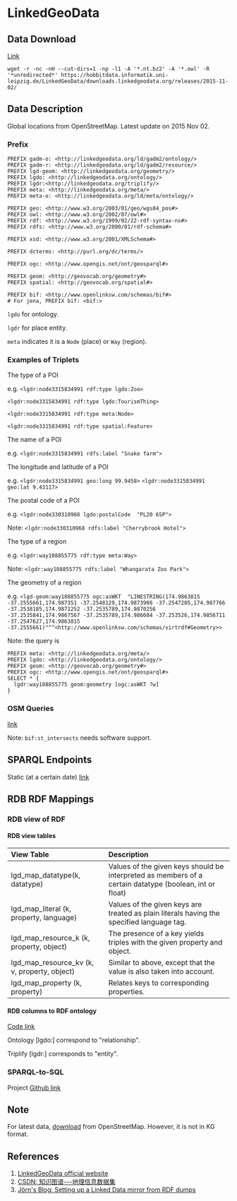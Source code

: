 # LinkedGeoData

## Data Download

[Link](https://hobbitdata.informatik.uni-leipzig.de/LinkedGeoData/downloads.linkedgeodata.org/releases/)

```text
wget -r -nc -nH --cut-dirs=1 -np -l1 -A '*.nt.bz2' -A '*.owl' -R '*unredirected*' https://hobbitdata.informatik.uni-leipzig.de/LinkedGeoData/downloads.linkedgeodata.org/releases/2015-11-02/
```

## Data Description

Global locations from OpenStreetMap. Latest update on 2015 Nov 02.

### Prefix

```text
PREFIX gadm-o: <http://linkedgeodata.org/ld/gadm2/ontology/>
PREFIX gadm-r: <http://linkedgeodata.org/ld/gadm2/resource/>
PREFIX lgd-geom: <http://linkedgeodata.org/geometry/>
PREFIX lgdo: <http://linkedgeodata.org/ontology/>
PREFIX lgdr:<http://linkedgeodata.org/triplify/>
PREFIX meta: <http://linkedgeodata.org/meta/>
PREFIX meta-o: <http://linkedgeodata.org/ld/meta/ontology/>

PREFIX geo: <http://www.w3.org/2003/01/geo/wgs84_pos#>
PREFIX owl: <http://www.w3.org/2002/07/owl#>
PREFIX rdf: <http://www.w3.org/1999/02/22-rdf-syntax-ns#>
PREFIX rdfs: <http://www.w3.org/2000/01/rdf-schema#>

PREFIX xsd: <http://www.w3.org/2001/XMLSchema#>

PREFIX dcterms: <http://purl.org/dc/terms/>

PREFIX ogc: <http://www.opengis.net/ont/geosparql#>

PREFIX geom: <http://geovocab.org/geometry#>
PREFIX spatial: <http://geovocab.org/spatial#>

PREFIX bif: <http://www.openlinksw.com/schemas/bif#>
# For jena, PREFIX bif: <bif:>
```

`lgdo` for ontology.

`lgdr` for place entity.

`meta` indicates it is a `Node` \(place\) or `Way` \(region\).

### Examples of Triplets

The type of a POI

e.g. `<lgdr:node3315834991 rdf:type lgdo:Zoo>`

`<lgdr:node3315834991 rdf:type lgdo:TourismThing>`

`<lgdr:node3315834991 rdf:type meta:Node>`

`<lgdr:node3315834991 rdf:type spatial:Feature>`

The name of a POI

e.g. `<lgdr:node3315834991 rdfs:label "Snake farm">` 

The longitude and latitude of a POI

e.g. `<lgdr:node3315834991 geo:long 99.9458>` `<lgdr:node3315834991 geo:lat 9.43117>`

The postal code of a POI

e.g. `<lgdr:node330310968 lgdo:postalCode "PL20 6SP">`

Note: `<lgdr:node330310968 rdfs:label "Cherrybrook Hotel">`

The type of a region

e.g. `<lgdr:way108855775 rdf:type meta:Way>`

Note: `<lgdr:way108855775 rdfs:label "Whangarata Zoo Park">`

The geometry of a region

e.g. `<lgd-geom:way108855775 ogc:asWKT  "LINESTRING(174.9863815 -37.2555661,174.987351 -37.2548129,174.9873908 -37.2547205,174.987766 -37.2538185,174.9871252 -37.2535789,174.9870256 -37.2535841,174.9867567 -37.2535789,174.986604 -37.253526,174.9856711 -37.2547627,174.9863815 -37.2555661)"^^<http://www.openlinksw.com/schemas/virtrdf#Geometry>>`

Note: the query is

```text
PREFIX meta: <http://linkedgeodata.org/meta/>
PREFIX lgdo: <http://linkedgeodata.org/ontology/>
PREFIX geom: <http://geovocab.org/geometry#>
PREFIX ogc: <http://www.opengis.net/ont/geosparql#>
SELECT * {
  lgdr:way108855775 geom:geometry [ogc:asWKT ?w]
}
```

### OSM Queries

[link](http://linkedgeodata.org/OSM)

Note: `bif:st_intersects` needs software support.

## SPARQL Endpoints

Static \(at a certain date\) [link](http://linkedgeodata.org/sparql)

## RDB RDF Mappings

### RDB view of RDF

#### RDB view tables

| View Table | Description |
| :--- | :--- |
| lgd\_map\_datatype\(k, datatype\) | Values of the given keys should be interpreted as members of a certain datatype \(boolean, int or float\) |
| lgd\_map\_literal \(k, property, language\) | Values of the given keys are treated as plain literals having the specified language tag. |
| lgd\_map\_resource\_k \(k, property, object\) | The presence of a key yields triples with the given property and object. |
| lgd\_map\_resource\_kv \(k, v, property, object\) | Similar to above, except that the value is also taken into account. |
| lgd\_map\_property \(k, property\) | Relates keys to corresponding properties. |

#### RDB columns to RDF ontology

[Code link](https://github.com/GeoKnow/LinkedGeoData/blob/master/linkedgeodata-core/src/main/resources/org/aksw/linkedgeodata/sql/Mappings.sql)

Ontology \[lgdo:\] correspond to "relationship". 

Triplify \[lgdr:\] corresponds to "entity".

### SPARQL-to-SQL

Project [Github link](https://github.com/SmartDataAnalytics/Sparqlify)

## Note

For latest data, [download](https://download.geofabrik.de/) from OpenStreetMap. However, it is not in KG format.

## References

1. [LinkedGeoData official website ](http://linkedgeodata.org/)
2. [CSDN: 知识图谱---地理信息数据集](https://blog.csdn.net/github_37002236/article/details/81908446)
3. [Jörn's Blog: Setting up a Linked Data mirror from RDF dumps](https://joernhees.de/blog/2015/11/23/setting-up-a-linked-data-mirror-from-rdf-dumps-dbpedia-2015-04-freebase-wikidata-linkedgeodata-with-virtuoso-7-2-1-and-docker-optional/)

